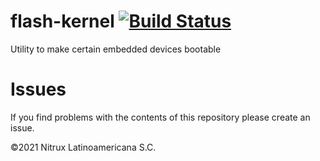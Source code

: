 # flash-kernel [![Build Status](https://travis-ci.org/Nitrux/flash-kernel.svg?branch=main)](https://travis-ci.org/Nitrux/flash-kernel)

Utility to make certain embedded devices bootable

# Issues
If you find problems with the contents of this repository please create an issue.

©2021 Nitrux Latinoamericana S.C.
